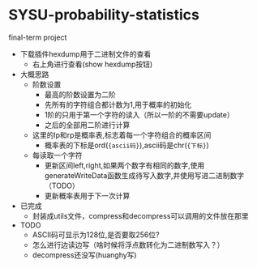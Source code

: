# SYSU-probability-statistics
final-term project

- 下载插件hexdump用于二进制文件的查看
  - 右上角进行查看(show hexdump按钮)
- 大概思路
  - 阶数设置
    - 最高的阶数设置为二阶
    - 先所有的字符组合都计数为1,用于概率的初始化
    - 1阶的只用于第一个字符的读入（所以一阶的不需要update）
    - 之后的全部用二阶进行计算
  - 这里的lp和rp是概率表,标志着每一个字符组合的概率区间
    - 概率表的下标是ord(`{ascii码}`),ascii码是chr(`{下标}`)
  - 每读取一个字符
    - 更新区间left,right,如果两个数字有相同的数字,使用generateWriteData函数生成待写入数字,并使用写进二进制数字（TODO）
    - 更新概率表用于下一次计算
-  已完成
   -  封装成utils文件，compress和decompress可以调用的文件放在那里
- TODO
  - ASCII码可显示为128位,是否要取256位?
  - 怎么进行边读边写（啥时候将浮点数转化为二进制数写入？）
  - decompress还没写(huanghy写)